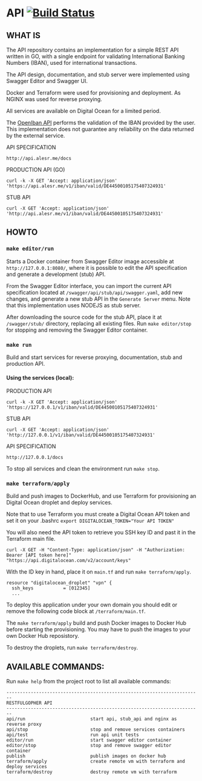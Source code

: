 # API [![Build Status](https://travis-ci.org/betalotest/api.svg?branch=master)](https://travis-ci.org/betalotest/api)

## WHAT IS

The API repository contains an implementation for a simple REST API written in GO, with a single endpoint for validating International Banking Numbers (IBAN), used for international transactions.

The API design, documentation, and stub server were implemented using Swagger Editor and Swagger UI.

Docker and Terraform were used for provisioning and deployment. As NGINX was used for reverse proxying.

All services are available on Digital Ocean for a limited period.

The [OpenIban API](https://openiban.com/) performs the validation of the IBAN provided by the user. This implementation does not guarantee any reliability on the data returned by the external service.

API SPECIFICATION

	http://api.alesr.me/docs

PRODUCTION API (GO)

	curl -k -X GET 'Accept: application/json' 'https://api.alesr.me/v1/iban/valid/DE44500105175407324931'

STUB API

	curl -X GET 'Accept: application/json' 'http://api.alesr.me/v1/iban/valid/DE44500105175407324931'

## HOWTO

### `make editor/run`

Starts a Docker container from Swagger Editor image accessible at `http://127.0.0.1:8080/`, where it is possible to edit the API specification and generate a development (stub) API.

From the Swagger Editor interface, you can import the current API specification located at `/swagger/api/stub/api/swagger.yaml`, add new changes, and generate a new stub API in the `Generate Server` menu. Note that this implementation uses NODEJS as stub server.

After downloading the source code for the stub API, place it at `/swagger/stub/` directory, replacing all existing files. Run `make editor/stop` for stopping and removing the Swagger Editor container.

### `make run`

Build and start services for reverse proxying, documentation, stub and production API.

#### Using the services (local):

PRODUCTION API

	curl -k -X GET 'Accept: application/json' 'https://127.0.0.1/v1/iban/valid/DE44500105175407324931'

STUB API

	curl -X GET 'Accept: application/json' 'http://127.0.0.1/v1/iban/valid/DE44500105175407324931'

API SPECIFICATION

	http://127.0.0.1/docs

To stop all services and clean the environment run `make stop`.

### `make terraform/apply`

Build and push images to DockerHub, and use Terraform for provisioning an Digital Ocean droplet and deploy services.

Note that to use Terraform you must create a Digital Ocean API token and set it on your .bashrc `export DIGITALOCEAN_TOKEN="Your API TOKEN"`

You will also need the API token to retrieve you SSH key ID and past it in the Terraform main file.

```
curl -X GET -H "Content-Type: application/json" -H "Authorization: Bearer [API token here]" "https://api.digitalocean.com/v2/account/keys"
```

With the ID key in hand, place it on `main.tf` and run `make terraform/apply`.

```
resource "digitalocean_droplet" "vpn" {
  ssh_keys           = [012345]
  ...
```

To deploy this application under your own domain you should edit or remove the following code block at `/terraform/main.tf`.

The `make terraform/apply` build and push Docker images to Docker Hub before starting the provisioning. You may have to push the images to your own Docker Hub reposistory.

To destroy the droplets, run `make terraform/destroy`.

## AVAILABLE COMMANDS:

Run `make help` from the project root to list all available commands:

```
------------------------------------------------------------------------
RESTFULGOPHER API
------------------------------------------------------------------------
api/run                        start api, stub_api and nginx as reverse proxy
api/stop                       stop and remove services containers
api/test                       run api unit tests
editor/run                     start swagger editor container
editor/stop                    stop and remove swagger editor container
publish                        publish images on docker hub
terraform/apply                create remote vm with terraform and deploy services
terraform/destroy              destroy remote vm with terraform
```
